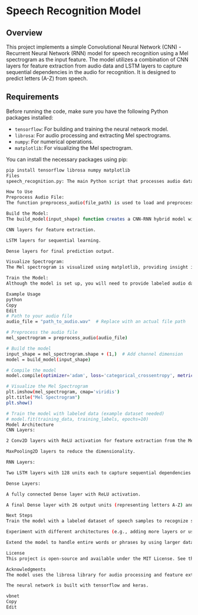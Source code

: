 # Speech Recognition Model

## Overview

This project implements a simple Convolutional Neural Network (CNN) - Recurrent Neural Network (RNN) model for speech recognition using a Mel spectrogram as the input feature. The model utilizes a combination of CNN layers for feature extraction from audio data and LSTM layers to capture sequential dependencies in the audio for recognition. It is designed to predict letters (A-Z) from speech.

## Requirements

Before running the code, make sure you have the following Python packages installed:

- `tensorflow`: For building and training the neural network model.
- `librosa`: For audio processing and extracting Mel spectrograms.
- `numpy`: For numerical operations.
- `matplotlib`: For visualizing the Mel spectrogram.

You can install the necessary packages using pip:

```bash
pip install tensorflow librosa numpy matplotlib
Files
speech_recognition.py: The main Python script that processes audio data, builds the model, and trains the model on labeled speech data.

How to Use
Preprocess Audio File:
The function preprocess_audio(file_path) is used to load and preprocess an audio file. It converts the audio file into a Mel spectrogram, which is a suitable feature for training the model. The audio should be in .wav format, and it will be resampled to 16kHz.

Build the Model:
The build_model(input_shape) function creates a CNN-RNN hybrid model with:

CNN layers for feature extraction.

LSTM layers for sequential learning.

Dense layers for final prediction output.

Visualize Spectrogram:
The Mel spectrogram is visualized using matplotlib, providing insight into the audio data representation.

Train the Model:
Although the model is set up, you will need to provide labeled audio data to train the model. This dataset should consist of audio files representing each character in the alphabet, and the corresponding labels should be the characters (A-Z). The model is compiled with the Adam optimizer and categorical crossentropy loss function, suitable for multi-class classification.

Example Usage
python
Copy
Edit
# Path to your audio file
audio_file = "path_to_audio.wav"  # Replace with an actual file path

# Preprocess the audio file
mel_spectrogram = preprocess_audio(audio_file)

# Build the model
input_shape = mel_spectrogram.shape + (1,)  # Add channel dimension
model = build_model(input_shape)

# Compile the model
model.compile(optimizer='adam', loss='categorical_crossentropy', metrics=['accuracy'])

# Visualize the Mel Spectrogram
plt.imshow(mel_spectrogram, cmap='viridis')
plt.title("Mel Spectrogram")
plt.show()

# Train the model with labeled data (example dataset needed)
# model.fit(training_data, training_labels, epochs=10)
Model Architecture
CNN Layers:

2 Conv2D layers with ReLU activation for feature extraction from the Mel spectrogram.

MaxPooling2D layers to reduce the dimensionality.

RNN Layers:

Two LSTM layers with 128 units each to capture sequential dependencies in the audio data.

Dense Layers:

A fully connected Dense layer with ReLU activation.

A final Dense layer with 26 output units (representing letters A-Z) and softmax activation for classification.

Next Steps
Train the model with a labeled dataset of speech samples to recognize spoken letters.

Experiment with different architectures (e.g., adding more layers or using GRU instead of LSTM) to improve accuracy.

Extend the model to handle entire words or phrases by using larger datasets and more complex architectures.

License
This project is open-source and available under the MIT License. See the LICENSE file for more details.

Acknowledgments
The model uses the librosa library for audio processing and feature extraction.

The neural network is built with tensorflow and keras.

vbnet
Copy
Edit

